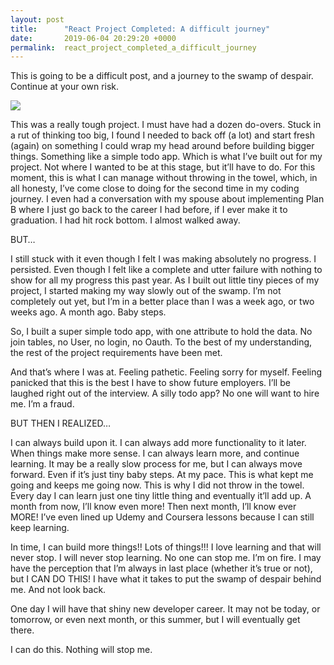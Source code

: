 ```yaml
---
layout: post
title:      "React Project Completed: A difficult journey"
date:       2019-06-04 20:29:20 +0000
permalink:  react_project_completed_a_difficult_journey
---
```



This is going to be a difficult post, and a journey to the swamp of despair.  Continue at your own risk. 

![](https://i.imgur.com/MGpGJLS.jpg)

This was a really tough project.  I must have had a dozen do-overs.  Stuck in a rut of thinking too big, I found I needed to back off (a lot) and start fresh (again) on something I could wrap my head around before building bigger things.  Something like a simple todo app. Which is what I’ve built out for my project.  Not where I wanted to be at this stage, but it’ll have to do. For this moment, this is what I can manage without throwing in the towel, which, in all honesty, I’ve come close to doing for the second time in my coding journey.  I even had a conversation with my spouse about implementing Plan B where I just go back to the career I had before, if I ever make it to graduation.  I had hit rock bottom.  I almost walked away.

BUT…

I still stuck with it even though I felt I was making absolutely no progress.  I persisted.  Even though I felt like a complete and utter failure with nothing to show for all my progress this past year. As I built out little tiny pieces of my project, I started making my way slowly out of the swamp.  I’m not completely out yet, but I’m in a better place than I was a week ago, or two weeks ago.  A month ago.  Baby steps.

So, I built a super simple todo app, with one attribute to hold the data.  No join tables, no User,  no login, no Oauth.  To the best of my understanding, the rest of the project requirements have been met.  

And that’s where I was at. Feeling pathetic. Feeling sorry for myself.  Feeling panicked that this is the best I have to show future employers.  I’ll be laughed right out of the interview.  A silly todo app?  No one will want to hire me.  I’m a fraud.

BUT THEN I REALIZED…

I can always build upon it.  I can always add more functionality to it later.  When things make more sense.  I can always learn more, and continue learning.  It may be a really slow process for me, but I can always move forward.  Even if it’s just tiny baby steps.  At my pace.  This is what kept me going and keeps me going now.  This is why I did not throw in the towel.  Every day I can learn just one tiny little thing and eventually it’ll add up.  A month from now, I’ll know even more!  Then next month, I’ll know ever MORE!  I’ve even lined up Udemy and Coursera lessons because I can still keep learning.  

In time, I can build more things!!  Lots of things!!!  I love learning and that will never stop.  I will never stop learning.  No one can stop me.  I’m on fire. I may have the perception that I’m always in last place (whether it’s true or not), but I CAN DO THIS!  I have what it takes to put the swamp of despair behind me.  And not look back.

One day I will have that shiny new developer career.  It may not be today, or tomorrow, or even next month, or this summer, but I will eventually get there.  

I can do this.  Nothing will stop me.
